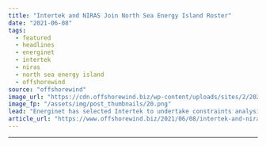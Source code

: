 ```yaml
---
title: "Intertek and NIRAS Join North Sea Energy Island Roster"
date: "2021-06-08"
tags: 
  - featured
  - headlines
  - energinet
  - intertek
  - niras
  - north sea energy island
  - offshorewind
source: "offshorewind"
image_url: "https://cdn.offshorewind.biz/wp-content/uploads/sites/2/2021/06/08092503/Intertek-and-NIRAS-Join-North-Sea-Energy-Island-Roster.png"
image_fp: "/assets/img/post_thumbnails/20.png"
lead: "Energinet has selected Intertek to undertake constraints analysis, consenting advice, and cable route and"
article_url: "https://www.offshorewind.biz/2021/06/08/intertek-and-niras-join-north-sea-energy-island-roster/"
---
```


---
